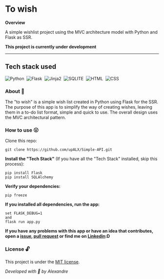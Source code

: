# To wish

**Overview**

A simple wishlist project using the MVC architecture model with Python and Flask as SSR.

**This project is currently under development**

---

## Tech stack used
![Python](https://img.shields.io/badge/-Python-05122A?style=flat&logo=python)&nbsp;
![Flask](https://img.shields.io/badge/-Flask-05122A?style=flat&logo=flask)&nbsp;
![Jinja2](https://img.shields.io/badge/-Jinja2-05122A?style=flat&logo=jinja)&nbsp;
![SQLITE](https://img.shields.io/badge/-SQLite-05122A?style=flat&logo=sqlite)&nbsp;
![HTML](https://img.shields.io/badge/-HTML5-05122A?style=flat&logo=html5)&nbsp;
![CSS](https://img.shields.io/badge/-CSS3-05122A?style=flat&logo=CSS3)&nbsp;



### About :book:
The "to wish" is a simple wish list created in Python using Flask for the SSR. The purpose of this app is to simplify the way of creating wishes, leaving them in a to-do list format, simple and quick to use. The overall design uses the MVC architectural pattern.

### How to use :open_mouth:
Clone this repo:
```
git clone https://github.com/upALX/Simple-API.git
```
**Install the "Tech Stack"** (If you have all the "Tech Stack" installed, skip this process):
```
pip install Flask
pip install SQLAlchemy
```
**Verify your dependencies:**
```
pip freeze
```
**If you installed all dependencies, run the app:**
```
set FLASK_DEBUG=1
and
flask run app.py 
```
**If you have any problems with this app or have an idea that contributes, open a [issue](https://github.com/upALX/To-Wish/issues), [pull request](https://github.com/upALX/To-Wish/pulls) or find me on [Linkedin](https://www.linkedin.com/in/upalx/):D**

### License :unlock:
This project is under the [MIT license](https://github.com/upALX/Simple-API/blob/1bd0e539a673e684ebe9977cd72c709acbd65aa3/LICENSE).

*Developed with :purple_heart: by Alexandre*
